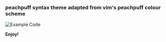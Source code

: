 ### peachpuff syntax theme adapted from vim's peachpuff colour scheme

![Example Code](https://raw.githubusercontent.com/ra-res/peachpuff-vscode/master/imgs/code-example.png)

**Enjoy!**

